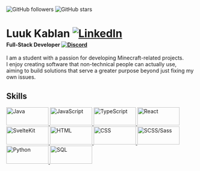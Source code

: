 ![GitHub followers](https://img.shields.io/github/followers/LuckyLuuk12)
![GitHub stars](https://img.shields.io/github/stars/LuckyLuuk12)
<h1 style="margin-bottom: -1rem">
Luuk Kablan
<a href="https://www.linkedin.com/in/luuk-kablan/">
<img src="https://github.com/LuckyLuuk12/LuckyLuuk12/tree/main/imglinkedin.png" alt="LinkedIn">
</a>
</h1>
<h4>
Full-Stack Developer
<a href="https://discord.com/users/463695638094282772">
<img src="https://github.com/LuckyLuuk12/LuckyLuuk12/tree/main/imgdiscord.png" alt="Discord">
</a>
</h4>

I am a student with a passion for developing Minecraft-related projects.<br>
I enjoy creating software that non-technical people can actually use, <br>
aiming to build solutions that serve a greater purpose beyond just fixing my own issues.

## Skills

<div>
  <a href="https://www.java.com/">
    <img src="https://img.shields.io/badge/Java-007396?style=for-the-badge&logo=java&logoColor=white" alt="Java" style="width: 7rem; height: 3rem;">
  </a>
  <a href="https://www.javascript.com/">
    <img src="https://img.shields.io/badge/JavaScript-F7DF1E?style=for-the-badge&logo=javascript&logoColor=black" alt="JavaScript" style="width: 7rem; height: 3rem;">
  </a>
  <a href="https://www.typescriptlang.org/">
    <img src="https://img.shields.io/badge/TypeScript-3178C6?style=for-the-badge&logo=typescript&logoColor=white" alt="TypeScript" style="width: 7rem; height: 3rem;">
  </a>
  <a href="https://reactjs.org/">
    <img src="https://img.shields.io/badge/React-61DAFB?style=for-the-badge&logo=react&logoColor=black" alt="React" style="width: 7rem; height: 3rem;">
  </a>
  <a href="https://kit.svelte.dev/">
    <img src="https://img.shields.io/badge/SvelteKit-FF3E00?style=for-the-badge&logo=svelte&logoColor=white" alt="SvelteKit" style="width: 7rem; height: 3rem;">
  </a>
  <a href="https://nodejs.org/">
  </a>
  <a href="https://developer.mozilla.org/en-US/docs/Web/HTML">
    <img src="https://img.shields.io/badge/HTML-E34F26?style=for-the-badge&logo=html5&logoColor=white" alt="HTML" style="width: 7rem; height: 3rem;">
  </a>
  <a href="https://developer.mozilla.org/en-US/docs/Web/CSS">
    <img src="https://img.shields.io/badge/CSS-1572B6?style=for-the-badge&logo=css3&logoColor=white" alt="CSS" style="width: 7rem; height: 3rem;">
  </a>
  <a href="https://sass-lang.com/">
    <img src="https://img.shields.io/badge/SCSS/Sass-CC6699?style=for-the-badge&logo=sass&logoColor=white" alt="SCSS/Sass" style="width: 7rem; height: 3rem;">
  </a>
  <a href="https://www.python.org/">
    <img src="https://img.shields.io/badge/Python-3776AB?style=for-the-badge&logo=python&logoColor=white" alt="Python" style="width: 7rem; height: 3rem;">
  </a>
  <a href="https://www.postgresql.org/">
    <img src="https://img.shields.io/badge/SQL-4479A1?style=for-the-badge&logo=postgresql&logoColor=white" alt="SQL" style="width: 7rem; height: 3rem;">
  </a>
  <a href="https://git-scm.com/">
  </a>
</div>
